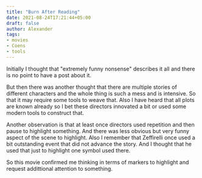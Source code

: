 ```yaml
---
title: "Burn After Reading"
date: 2021-08-24T17:21:44+05:00
draft: false
author: Alexander
tags:
- movies
- Coens
- tools
---
```


Initially I thought that "extremely funny nonsense" describes it all and there is no point to have a post about it.

But then there was another thought that there are multiple stories of different characters and the whole thing is such a mess and is intensive.
So that it may require some tools to weave that.
Also I have heard that all plots are known already so I bet these directors innovated a bit or used some modern tools to construct that.

Another observation is that at least once directors used repetition and then pause to highlight something.
And there was less obvious but very funny aspect of the scene to highlight.
Also I remember that Zeffirelli once used a bit outstanding event that did not advance the story. And I thought that he used that just to highlight one symbol used there.

So this movie confirmed me thinking in terms of markers to highlight and request addittional attention to something.
